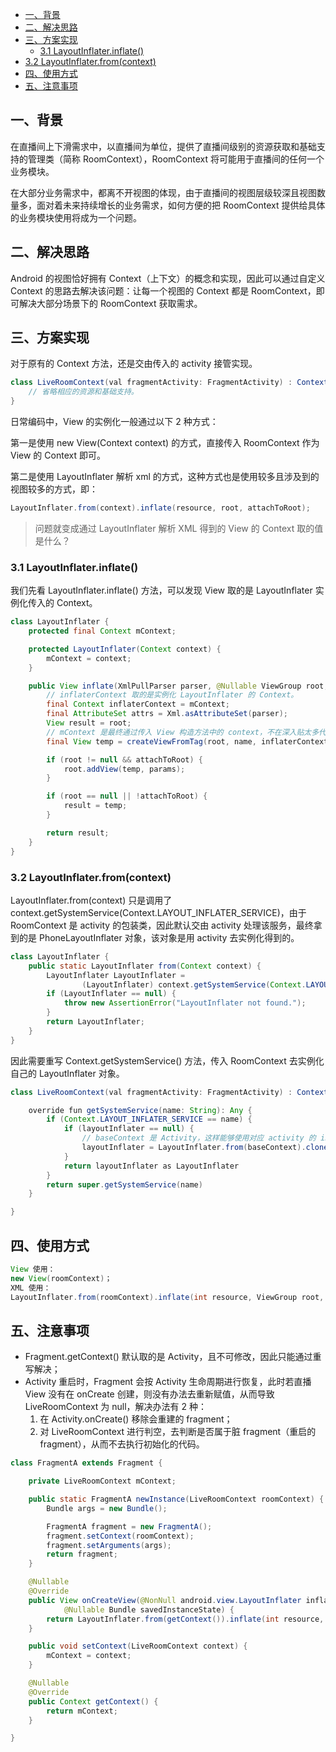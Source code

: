 
<!-- TOC -->

- [一、背景](#一背景)
- [二、解决思路](#二解决思路)
- [三、方案实现](#三方案实现)
    - [3.1 LayoutInflater.inflate()](#31-layoutinflaterinflate)
- [3.2 LayoutInflater.from(context)](#32-layoutinflaterfromcontext)
- [四、使用方式](#四使用方式)
- [五、注意事项](#五注意事项)

<!-- /TOC -->

## 一、背景

在直播间上下滑需求中，以直播间为单位，提供了直播间级别的资源获取和基础支持的管理类（简称 RoomContext），RoomContext 将可能用于直播间的任何一个业务模块。

在大部分业务需求中，都离不开视图的体现，由于直播间的视图层级较深且视图数量多，面对着未来持续增长的业务需求，如何方便的把 RoomContext 提供给具体的业务模块使用将成为一个问题。

## 二、解决思路

Android 的视图恰好拥有 Context（上下文）的概念和实现，因此可以通过自定义 Context 的思路去解决该问题：让每一个视图的 Context 都是 RoomContext，即可解决大部分场景下的 RoomContext 获取需求。

## 三、方案实现

对于原有的 Context 方法，还是交由传入的 activity 接管实现。

```java
class LiveRoomContext(val fragmentActivity: FragmentActivity) : ContextThemeWrapper(fragmentActivity, fragmentActivity.theme) {
    // 省略相应的资源和基础支持。
}
```

日常编码中，View 的实例化一般通过以下 2 种方式：

第一是使用 new View(Context context) 的方式，直接传入 RoomContext 作为 View 的 Context 即可。

第二是使用 LayoutInflater 解析 xml 的方式，这种方式也是使用较多且涉及到的视图较多的方式，即：

```java
LayoutInflater.from(context).inflate(resource, root, attachToRoot);
```

> 问题就变成通过 LayoutInflater 解析 XML 得到的 View 的 Context 取的值是什么？

### 3.1 LayoutInflater.inflate()

我们先看 LayoutInflater.inflate() 方法，可以发现 View 取的是 LayoutInflater 实例化传入的 Context。

```java
class LayoutInflater {
    protected final Context mContext;

    protected LayoutInflater(Context context) {
        mContext = context;
    }

    public View inflate(XmlPullParser parser, @Nullable ViewGroup root, boolean attachToRoot) {
        // inflaterContext 取的是实例化 LayoutInflater 的 Context。
        final Context inflaterContext = mContext;
        final AttributeSet attrs = Xml.asAttributeSet(parser);
        View result = root;
        // mContext 是最终通过传入 View 构造方法中的 context，不在深入贴太多代码。
        final View temp = createViewFromTag(root, name, inflaterContext, attrs);

        if (root != null && attachToRoot) {
            root.addView(temp, params);
        }

        if (root == null || !attachToRoot) {
            result = temp;
        }

        return result;
    }
}
```

### 3.2 LayoutInflater.from(context)

LayoutInflater.from(context) 只是调用了context.getSystemService(Context.LAYOUT_INFLATER_SERVICE)，由于 RoomContext 是 activity 的包装类，因此默认交由 activity 处理该服务，最终拿到的是 PhoneLayoutInflater 对象，该对象是用 activity 去实例化得到的。

```java
class LayoutInflater {
    public static LayoutInflater from(Context context) {
        LayoutInflater LayoutInflater =
                (LayoutInflater) context.getSystemService(Context.LAYOUT_INFLATER_SERVICE);
        if (LayoutInflater == null) {
            throw new AssertionError("LayoutInflater not found.");
        }
        return LayoutInflater;
    }
}
```

因此需要重写 Context.getSystemService() 方法，传入 RoomContext 去实例化自己的 LayoutInflater 对象。

```java
class LiveRoomContext(val fragmentActivity: FragmentActivity) : ContextThemeWrapper(fragmentActivity, fragmentActivity.theme) {

    override fun getSystemService(name: String): Any {
        if (Context.LAYOUT_INFLATER_SERVICE == name) {
            if (layoutInflater == null) {
                // baseContext 是 Activity，这样能够使用对应 activity 的 inflateFactory， this 是 RoomContext。
                layoutInflater = LayoutInflater.from(baseContext).cloneInContext(this)
            }
            return layoutInflater as LayoutInflater
        }
        return super.getSystemService(name)
    }

}
```

## 四、使用方式

```java
View 使用：
new View(roomContext)；
XML 使用：
LayoutInflater.from(roomContext).inflate(int resource, ViewGroup root, boolean attachToRoot);
```

## 五、注意事项

-  Fragment.getContext() 默认取的是 Activity，且不可修改，因此只能通过重写解决；
-  Activity 重启时，Fragment 会按 Activity 生命周期进行恢复，此时若直播 View 没有在 onCreate 创建，则没有办法去重新赋值，从而导致 LiveRoomContext 为 null，解决办法有 2 种：
   1. 在 Activity.onCreate() 移除会重建的 fragment；
   2. 对 LiveRoomContext 进行判空，去判断是否属于脏 fragment（重启的fragment），从而不去执行初始化的代码。

```java
class FragmentA extends Fragment {

    private LiveRoomContext mContext;

    public static FragmentA newInstance(LiveRoomContext roomContext) {
        Bundle args = new Bundle();

        FragmentA fragment = new FragmentA();
        fragment.setContext(roomContext);
        fragment.setArguments(args);
        return fragment;
    }

    @Nullable
    @Override
    public View onCreateView(@NonNull android.view.LayoutInflater inflater, @Nullable ViewGroup container,
            @Nullable Bundle savedInstanceState) {
        return LayoutInflater.from(getContext()).inflate(int resource, ViewGroup root, boolean attachToRoot);
    }

    public void setContext(LiveRoomContext context) {
        mContext = context;
    }

    @Nullable
    @Override
    public Context getContext() {
        return mContext;
    }

}
```

